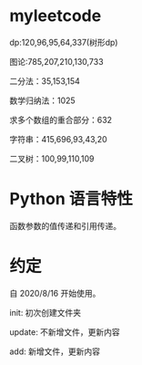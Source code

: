# myleetcode
dp:120,96,95,64,337(树形dp)

图论:785,207,210,130,733

二分法：35,153,154

数学归纳法：1025

求多个数组的重合部分：632

字符串：415,696,93,43,20

二叉树：100,99,110,109

# Python 语言特性
函数参数的值传递和引用传递。


# 约定
自 2020/8/16 开始使用。

init: 初次创建文件夹

update: 不新增文件，更新内容

add: 新增文件，更新内容


